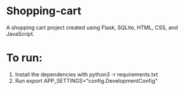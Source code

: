 # Shopping-cart
A shopping cart project created using Flask, SQLite, HTML, CSS, and JavaScript.

# To run:
1. Install the dependencies with python3 -r requirements.txt
2. Run export APP_SETTINGS="config.DevelopmentConfig"

